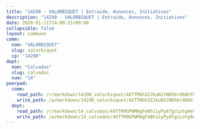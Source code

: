 ```yaml
---
title: "14290 - VALORBIQUET | Entraide, Annonces, Initiatives"
description: "14290 - VALORBIQUET | Entraide, Annonces, Initiatives"
date: 2020-01-11T14:09:21+09:00
collapsible: false
layout: commune
comm:
  nom: "VALORBIQUET"
  slug: valorbiquet
  cp: "14290"
dept:
  nom: "Calvados"
  slug: calvados
  num: "14"
peerpad:
  comm:
    read_path: /r/markdown/14290_valorbiquet/4XTTMGh3ZJkuN1YNKhGrd8AhfKbWKQpoBLSfNKV1BtzAg2QpB
    write_path: /w/markdown/14290_valorbiquet/4XTTMGh3ZJkuN1YNKhGrd8AhfKbWKQpoBLSfNKV1BtzAg2QpB-K3TgUzCJ7J6a9YZuLa7gjGoDsgVjHqiSfbKzdv5faEQDvBEdGXVwqN4qPrbnQ7v2frF6cBb9FnqbyJTJkEPDRUG8oXWve9XxHYVgysrQykFg5eS115jCB72oac2wMYT8NYqs2mvj
  dept:
    read_path: /r/markdown/14_calvados/4XTTM9GPWMAgFeBh1iyPyATgcLotg9e9APJpQBEyY3RZiUwJ6
    write_path: /w/markdown/14_calvados/4XTTM9GPWMAgFeBh1iyPyATgcLotg9e9APJpQBEyY3RZiUwJ6-K3TgUXWJAT2cYJ9ZstQphkkm2za8um5GwwXsivqaDFTgbhMDcHaRXnT3h69szAqCyvWcFfDim5fkwc6CXdUtyvPpirbD1TPAb6xCxpPN6dR3zzDRe29YehQYbhZdjvZYkgztJYvi
---
```


